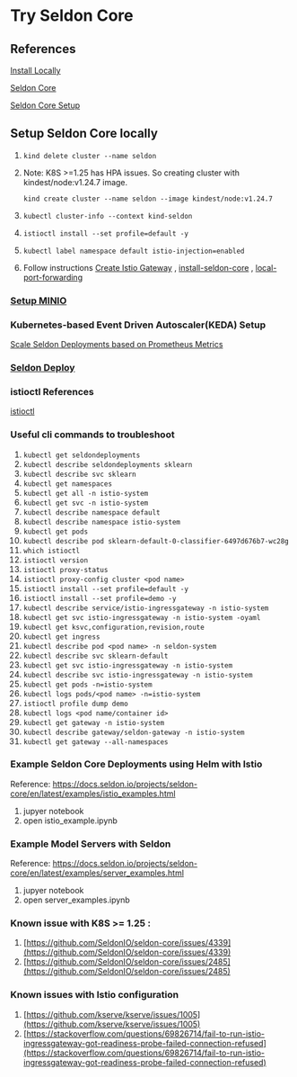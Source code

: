 # Try Seldon Core 
## References
[Install Locally](https://docs.seldon.io/projects/seldon-core/en/latest/install/kind.html)

[Seldon Core](https://docs.seldon.io/projects/seldon-core/en/latest/index.html)

[Seldon Core Setup](https://docs.seldon.io/projects/seldon-core/en/latest/examples/seldon_core_setup.html)

## Setup Seldon Core locally
1)  `kind delete cluster --name seldon`
2) Note: K8S >=1.25 has HPA issues. So creating cluster with  kindest/node:v1.24.7 image.
   
   `kind create cluster --name seldon --image kindest/node:v1.24.7`
3)  `kubectl cluster-info --context kind-seldon`
4)  `istioctl install --set profile=default -y`
5)  `kubectl label namespace default istio-injection=enabled`
6)  Follow instructions [Create Istio Gateway](https://docs.seldon.io/projects/seldon-core/en/latest/install/kind.html) , [install-seldon-core](https://docs.seldon.io/projects/seldon-core/en/latest/install/kind.html#install-seldon-core) , [local-port-forwarding](https://docs.seldon.io/projects/seldon-core/en/latest/install/kind.html#local-port-forwarding)

<!-- 11) Istio : Plugin certificates and key into cluster
    1) follow below steps to plugin certs for istio
     References: https://istio.io/latest/docs/tasks/security/cert-management/plugin-ca-cert/
12) Istio: Create Ingress resource
    ```
kubectl apply -f - <<EOF
apiVersion: networking.k8s.io/v1
kind: Ingress
metadata:
  annotations:
    kubernetes.io/ingress.class: istio
  name: ingress
spec:
  rules:
  - host: httpbin.example.com
    http:
      paths:
      - path: /status
        pathType: Prefix
        backend:
          service:
            name: httpbin
            port:
              number: 8000
EOF
    ```
1)  Istio Ingress setup:
    kubectl apply -f https://raw.githubusercontent.com/metallb/metallb/v0.13.7/config/manifests/metallb-native.yaml
    kubectl wait --namespace metallb-system \
                --for=condition=ready pod \
                --selector=app=metallb \
                --timeout=90s
    docker network inspect -f '{{.IPAM.Config}}' kind
    export INGRESS_NAME=istio-ingressgateway
    export INGRESS_NS=istio-system
    kubectl get svc "$INGRESS_NAME" -n "$INGRESS_NS"
    echo http://$INGRESS_HOST:$INGRESS_PORT/headers
    export INGRESS_HOST=$(kubectl -n "$INGRESS_NS" get service "$INGRESS_NAME" -o jsonpath='{.status.loadBalancer.ingress[0].ip}')
    export INGRESS_PORT=$(kubectl -n "$INGRESS_NS" get service "$INGRESS_NAME" -o jsonpath='{.spec.ports[?(@.name=="http2")].port}')
    export SECURE_INGRESS_PORT=$(kubectl -n "$INGRESS_NS" get service "$INGRESS_NAME" -o jsonpath='{.spec.ports[?(@.name=="https")].port}')
    export TCP_INGRESS_PORT=$(kubectl -n "$INGRESS_NS" get service "$INGRESS_NAME" -o jsonpath='{.spec.ports[?(@.name=="tcp")].port}')


    References:
    https://istio.io/latest/docs/tasks/traffic-management/ingress/ingress-control/#determining-the-ingress-ip-and-ports
    https://kind.sigs.k8s.io/docs/user/loadbalancer/
14) Ensure the istio ingress gatewaty is port-forwarded to localhost:8004
    kubectl port-forward $(kubectl get pods -l istio=ingressgateway -n istio-system -o jsonpath='{.items[0].metadata.name}') -n istio-system 8004:8080
    References: https://docs.seldon.io/projects/seldon-core/en/latest/examples/istio_examples.html
15)  -->
    


### [Setup MINIO](https://docs.seldon.io/projects/seldon-core/en/latest/examples/minio_setup.html)

### Kubernetes-based Event Driven Autoscaler(KEDA) Setup
[Scale Seldon Deployments based on Prometheus Metrics](https://docs.seldon.io/projects/seldon-core/en/latest/examples/keda.html)

### [Seldon Deploy](https://deploy.seldon.io/_/downloads/en/v1.3/pdf/)


### istioctl References
[istioctl](https://istio.io/latest/docs/ops/diagnostic-tools/istioctl/)

### Useful cli commands to troubleshoot 
1)  `kubectl get seldondeployments`
2)  `kubectl describe seldondeployments sklearn`
3)  `kubectl describe svc sklearn`
4)  `kubectl get namespaces`
5)  `kubectl get all -n istio-system`
6)  `kubectl get svc -n istio-system`
7)  `kubectl describe namespace default`
8)  `kubectl describe namespace istio-system`
9)  `kubectl get pods`
10) `kubectl describe pod sklearn-default-0-classifier-6497d676b7-wc28g`
11) `which istioctl`
12) `istioctl version`
13) `istioctl proxy-status`
14) `istioctl proxy-config cluster <pod name>`
15) `istioctl install --set profile=default -y`
16) `istioctl install --set profile=demo -y`
17) `kubectl describe service/istio-ingressgateway -n istio-system`
18) `kubectl get svc istio-ingressgateway -n istio-system -oyaml`
19) `kubectl get ksvc,configuration,revision,route`
20) `kubectl get ingress`
21) `kubectl describe pod <pod name> -n seldon-system`
22) `kubectl describe svc sklearn-default`
23) `kubectl get svc istio-ingressgateway -n istio-system`
24) `kubectl describe svc istio-ingressgateway -n istio-system`
25) `kubectl get pods -n=istio-system`
26) `kubectl logs pods/<pod name> -n=istio-system`
27) `istioctl profile dump demo`
28) `kubectl logs <pod name/container id>`
29) `kubectl get gateway -n istio-system`
30) `kubectl describe gateway/seldon-gateway -n istio-system`
31) `kubectl get gateway --all-namespaces`


### Example Seldon Core Deployments using Helm with Istio
Reference: https://docs.seldon.io/projects/seldon-core/en/latest/examples/istio_examples.html 
1) jupyer notebook
2) open istio_example.ipynb

### Example Model Servers with Seldon
Reference: https://docs.seldon.io/projects/seldon-core/en/latest/examples/server_examples.html
1) jupyer notebook
2) open server_examples.ipynb


### Known issue with K8S >= 1.25 : 
1)  [https://github.com/SeldonIO/seldon-core/issues/4339](https://github.com/SeldonIO/seldon-core/issues/4339)
2)  [https://github.com/SeldonIO/seldon-core/issues/2485](https://github.com/SeldonIO/seldon-core/issues/2485)

### Known issues with Istio configuration
1) [https://github.com/kserve/kserve/issues/1005](https://github.com/kserve/kserve/issues/1005)
2) [https://stackoverflow.com/questions/69826714/fail-to-run-istio-ingressgateway-got-readiness-probe-failed-connection-refused](https://stackoverflow.com/questions/69826714/fail-to-run-istio-ingressgateway-got-readiness-probe-failed-connection-refused)